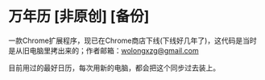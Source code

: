 # 万年历  [非原创] [备份]
一款Chrome扩展程序，现已在Chrome商店下线(下线好几年了)，这代码是当时是从旧电脑里拷出来的；作者邮箱：wolongxzg@gmail.com

目前用过的最好日历，每次用新的电脑，都会把这个同步过去装上。
